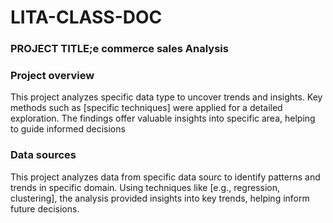 # LITA-CLASS-DOC

### PROJECT TITLE;e commerce sales Analysis

### Project overview
This project analyzes specific data type to uncover trends and insights. Key methods such as [specific techniques] were applied for a detailed exploration. The findings offer valuable insights into specific area, helping to guide informed decisions

### Data sources
This project analyzes data from specific data sourc to identify patterns and trends in specific domain. Using techniques like [e.g., regression, clustering], the analysis provided insights into key trends, helping inform future decisions. 
